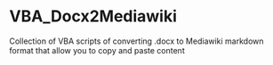 # VBA_Docx2Mediawiki
Collection of VBA scripts of converting .docx to Mediawiki markdown format that allow you to copy and paste content
